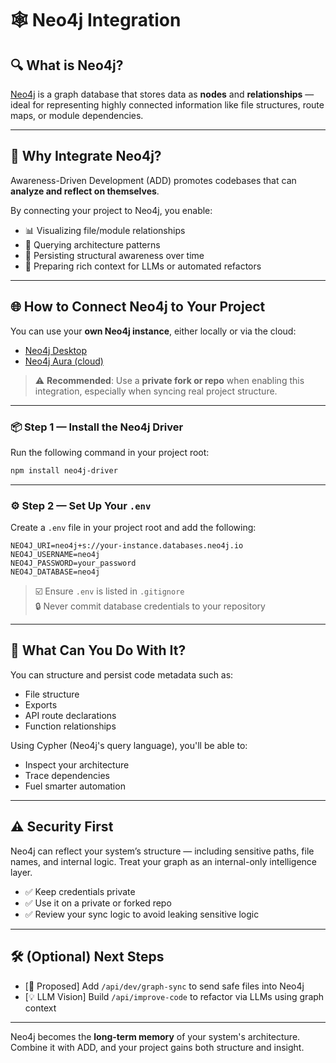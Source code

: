 # 🕸️ Neo4j Integration

## 🔍 What is Neo4j?

[Neo4j](https://neo4j.com/) is a graph database that stores data as **nodes** and **relationships** — ideal for representing highly connected information like file structures, route maps, or module dependencies.

---

## 🤝 Why Integrate Neo4j?

Awareness-Driven Development (ADD) promotes codebases that can **analyze and reflect on themselves**.

By connecting your project to Neo4j, you enable:
- 📊 Visualizing file/module relationships  
- 🧠 Querying architecture patterns  
- 💾 Persisting structural awareness over time  
- 🤖 Preparing rich context for LLMs or automated refactors

---

## 🌐 How to Connect Neo4j to Your Project

You can use your **own Neo4j instance**, either locally or via the cloud:

- [Neo4j Desktop](https://neo4j.com/download/)
- [Neo4j Aura (cloud)](https://neo4j.com/cloud/aura/)

> ⚠️ **Recommended**: Use a **private fork or repo** when enabling this integration, especially when syncing real project structure.

---

### 📦 Step 1 — Install the Neo4j Driver

Run the following command in your project root:

```bash
npm install neo4j-driver
```

---

### ⚙️ Step 2 — Set Up Your `.env`

Create a `.env` file in your project root and add the following:

```env
NEO4J_URI=neo4j+s://your-instance.databases.neo4j.io
NEO4J_USERNAME=neo4j
NEO4J_PASSWORD=your_password
NEO4J_DATABASE=neo4j
```

> ☑️ Ensure `.env` is listed in `.gitignore`  
> 🔒 Never commit database credentials to your repository

---

## 🧠 What Can You Do With It?

You can structure and persist code metadata such as:
- File structure
- Exports
- API route declarations
- Function relationships

Using Cypher (Neo4j's query language), you'll be able to:
- Inspect your architecture  
- Trace dependencies  
- Fuel smarter automation

---

## ⚠️ Security First

Neo4j can reflect your system’s structure — including sensitive paths, file names, and internal logic. Treat your graph as an internal-only intelligence layer.

- ✅ Keep credentials private  
- ✅ Use it on a private or forked repo  
- ✅ Review your sync logic to avoid leaking sensitive logic

---

## 🛠️ (Optional) Next Steps

- [🧪 Proposed] Add `/api/dev/graph-sync` to send safe files into Neo4j  
- [💡 LLM Vision] Build `/api/improve-code` to refactor via LLMs using graph context

---

Neo4j becomes the **long-term memory** of your system's architecture.  
Combine it with ADD, and your project gains both structure and insight.
